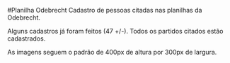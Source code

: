 #Planilha Odebrecht
Cadastro de pessoas citadas nas planilhas da Odebrecht.

Alguns cadastros já foram feitos (47 +/-). Todos os partidos citados estão cadastrados.

As imagens seguem o padrão de 400px de altura por 300px de largura.
